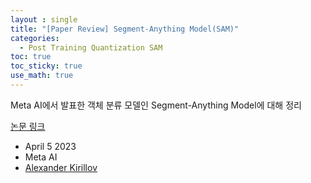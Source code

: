 ```yaml
---
layout : single
title: "[Paper Review] Segment-Anything Model(SAM)"
categories: 
  - Post Training Quantization SAM
toc: true
toc_sticky: true
use_math: true
---
```


Meta AI에서 발표한 객체 분류 모델인 Segment-Anything Model에 대해 정리    

[논문 링크](https://ai.meta.com/research/publications/segment-anything/)  

- April 5 2023
- Meta AI
- [Alexander Kirillov](https://alexander-kirillov.github.io/)     

